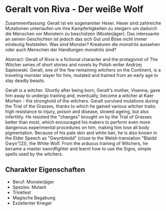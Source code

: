 # Geralt von Riva - Der weiße Wolf

Zusammenfassung: Geralt ist ein sogenannter Hexer. Hexer sind zahlreiche Mutationen unterlaufen um ihre Kampfertigkeiten zu steigern um dadurch die Menschen vor Monstern zu beschützen (Mosterjäger).
Das interssante an seinen Geschichten ist jedoch das sich Gut und Böse nicht immer eindeutig feststellen.
Was sind Monster? Kreaturen die monströs aussehen oder auch Menschen der Handlungen monströs sind?

Abstract:
Geralt of Rivia is a fictional character and the protagonist of The Witcher series of short stories and novels by Polish writer Andrzej Sapkowski. Geralt, one of the few remaining witchers on the Continent, is a traveling monster slayer for hire, mutated and trained from an early age to slay deadly beasts.


Geralt is a witcher. Shortly after being born, Geralt's mother, Visenna, gave him away to undergo training and, eventually, become a witcher at Kaer Morhen - the stronghold of the witchers. Geralt survived mutations during the Trial of the Grasses, thanks to which he gained various witcher traits: high resistance to injury, poison and disease, slowed ageing, but also infertility. He resisted the "changes" brought on by the Trial of Grasses better than most, which encouraged his makers to perform even more dangerous experimental procedures on him, making him lose all body pigmentation. Because of his pale skin and white hair, he is also known in the Elder Speech as "Gwynbleidd" (close to the Welsh translation "Blaidd Gwyn"[2]), the White Wolf. From the arduous training of Witchers, he became a master swordfighter and learnt how to use the Signs, simple spells used by the witchers.

## Charakter Eigenschaften
* Beruf: Monsterjäger
* Spezies: Mutant
* Trinkfest
* Magische Begabung
* Exzellenter Krieger